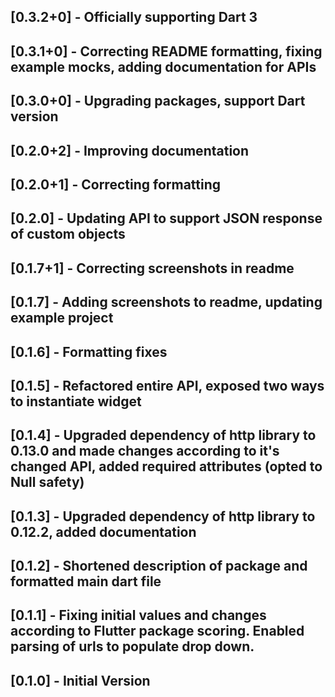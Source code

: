 ## [0.3.2+0] - Officially supporting Dart 3

## [0.3.1+0] - Correcting README formatting, fixing example mocks, adding documentation for APIs

## [0.3.0+0] - Upgrading packages, support Dart version

## [0.2.0+2] - Improving documentation

## [0.2.0+1] - Correcting formatting

## [0.2.0] - Updating API to support JSON response of custom objects

## [0.1.7+1] - Correcting screenshots in readme

## [0.1.7] - Adding screenshots to readme, updating example project

## [0.1.6] - Formatting fixes

## [0.1.5] - Refactored entire API, exposed two ways to instantiate widget

## [0.1.4] - Upgraded dependency of http library to 0.13.0 and made changes according to it's changed API, added required attributes (opted to Null safety)

## [0.1.3] - Upgraded dependency of http library to 0.12.2, added documentation

## [0.1.2] - Shortened description of package and formatted main dart file

## [0.1.1] - Fixing initial values and changes according to Flutter package scoring. Enabled parsing of urls to populate drop down.

## [0.1.0] - Initial Version